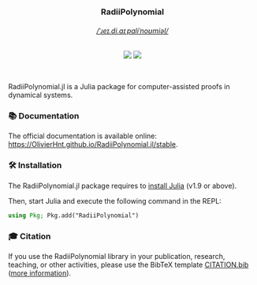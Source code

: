 <h3 align="center">
RadiiPolynomial
</h3>

<h6 align="center">
  <a href="http://ipa-reader.xyz/?text=ˈ%C9%B9e%C9%AA.di.a%C9%AAˌp%C9%91liˈno%CA%8Ami%C9%99l">/ˈɹeɪ.di.aɪˌpɑliˈnoʊmiəl/</a>
</h6>

<p align="center">
  <a href="https://zenodo.org/doi/10.5281/zenodo.5705258"><img src="https://img.shields.io/badge/DOI-10.5281/zenodo.5705258-_?colorA=363a4f&colorB=f5a97f&style=for-the-badge"></a>
  <a href="https://github.com/OlivierHnt/RadiiPolynomial.jl/actions/workflows/ci.yml"><img src="https://img.shields.io/github/actions/workflow/status/OlivierHnt/RadiiPolynomial.jl/ci.yml?style=for-the-badge&logo=github&logoColor=cad3f5"></a>
</p>

&nbsp;

RadiiPolynomial.jl is a Julia package for computer-assisted proofs in dynamical systems.

### 📚 Documentation

The official documentation is available online: https://OlivierHnt.github.io/RadiiPolynomial.jl/stable.

### 🛠️ Installation

The RadiiPolynomial.jl package requires to [install Julia](https://julialang.org/downloads/) (v1.9 or above).

Then, start Julia and execute the following command in the REPL:

```julia
using Pkg; Pkg.add("RadiiPolynomial")
```

### 🎓 Citation

If you use the RadiiPolynomial library in your publication, research, teaching, or other activities, please use the BibTeX template [CITATION.bib](https://github.com/OlivierHnt/RadiiPolynomial.jl/blob/main/CITATION.bib) ([more information](https://doi.org/10.5281/zenodo.5705258)).
